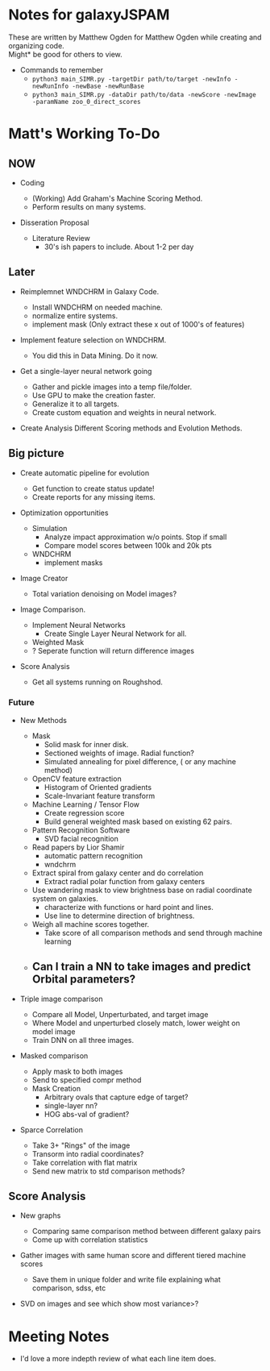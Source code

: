 # Notes for galaxyJSPAM
These are written by Matthew Ogden for Matthew Ogden while creating and organizing code.  
Might* be good for others to view.

    
- Commands to remember
    - `python3 main_SIMR.py -targetDir path/to/target -newInfo -newRunInfo -newBase -newRunBase` 
    - `python3 main_SIMR.py -dataDir path/to/data -newScore -newImage -paramName zoo_0_direct_scores`

# Matt's Working To-Do

## NOW
- Coding
    - (Working) Add Graham's Machine Scoring Method.
    - Perform results on many systems. 
    
- Disseration Proposal
    - Literature Review
        - 30's ish papers to include.  About 1-2 per day
        

## Later

- Reimplemnet WNDCHRM in Galaxy Code.
    - Install WNDCHRM on needed machine. 
    - normalize entire systems.
    - implement mask (Only extract these x out of 1000's of features)
    
- Implement feature selection on WNDCHRM.
    - You did this in Data Mining.  Do it now. 
        
- Get a single-layer neural network going
    - Gather and pickle images into a temp file/folder.
    - Use GPU to make the creation faster.
    - Generalize it to all targets.
    - Create custom equation and weights in neural network. 

- Create Analysis Different Scoring methods and Evolution Methods. 

## Big picture
- Create automatic pipeline for evolution
    - Get function to create status update!
    - Create reports for any missing items. 
    
- Optimization opportunities
    - Simulation 
        - Analyze impact approximation w/o points. Stop if small 
        - Compare model scores between 100k and 20k pts 
    - WNDCHRM 
        - implement masks

- Image Creator
    - Total variation denoising on Model images?

- Image Comparison.
    - Implement Neural Networks
        - Create Single Layer Neural Network for all.
    - Weighted Mask
    - ? Seperate function will return difference images

- Score Analysis
    - Get all systems running on Roughshod.

### Future
- New Methods
    - Mask
      - Solid mask for inner disk. 
      - Sectioned weights of image. Radial function? 
      - Simulated annealing for pixel difference, ( or any machine method) 
    - OpenCV feature extraction 
      - Histogram of Oriented gradients 
      - Scale-Invariant feature transform 
    - Machine Learning / Tensor Flow
      - Create regression score
      - Build general weighted mask based on existing 62 pairs.
    - Pattern Recognition Software
      - SVD facial recognition
    - Read papers by Lior Shamir
      - automatic pattern recognition
      - wndchrm 
    - Extract spiral from galaxy center and do correlation
      - Extract radial polar function from galaxy centers
    - Use wandering mask to view brightness base on radial coordinate system on galaxies. 
      - characterize with functions or hard point and lines. 
      - Use line to determine direction of brightness.
    - Weigh all machine scores together. 
      - Take score of all comparison methods and send through machine learning
  - Can I train a NN to take images and predict Orbital parameters? 
      - 
      

- Triple image comparison
	- Compare all Model, Unperturbated, and target image
	- Where Model and unperturbed closely match, lower weight on model image
    - Train DNN on all three images. 

- Masked comparison
    - Apply mask to both images 
    - Send to specified compr method 
    - Mask Creation 
        - Arbitrary ovals that capture edge of target? 
        - single-layer nn? 
        - HOG abs-val of gradient? 
  
- Sparce Correlation 
    - Take 3+ "Rings" of the image 
    - Transorm into radial coordinates? 
    - Take correlation with flat matrix 
    - Send new matrix to std comparison methods? 


## Score Analysis
- New graphs
  - Comparing same comparison method between different galaxy pairs
  - Come up with correlation statistics

- Gather images with same human score and different tiered machine scores
  - Save them in unique folder and write file explaining what comparison, sdss, etc

- SVD on images and see which show most variance>? 


# Meeting Notes
- I'd love a more indepth review of what each line item does.
